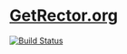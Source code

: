 # [GetRector.org](https://getrector.org)

[![Build Status](https://img.shields.io/travis/rectorphp/getrector.org/master.svg?style=flat-square)](https://travis-ci.org/rectorphp/getrector.org)
